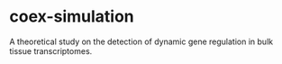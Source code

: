 # coex-simulation
A theoretical study on the detection of dynamic gene regulation in bulk tissue transcriptomes.
